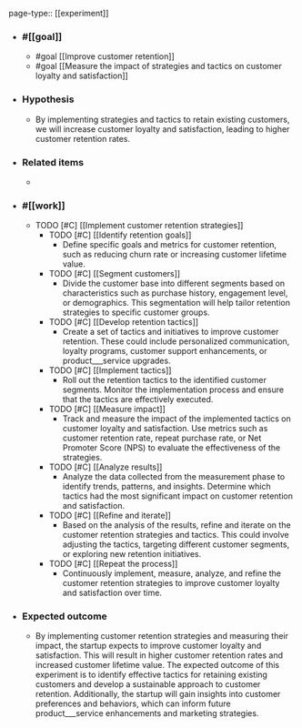 page-type:: [[experiment]]



  - ### #[[goal]]
    - #goal [[Improve customer retention]]
    - #goal [[Measure the impact of strategies and tactics on customer loyalty and satisfaction]]
  - ### Hypothesis
    - By implementing strategies and tactics to retain existing customers, we will increase customer loyalty and satisfaction, leading to higher customer retention rates.
  - ### Related items
    - 
  - ### #[[work]]
    - TODO [#C] [[Implement customer retention strategies]]
      - TODO [#C] [[Identify retention goals]]
        - Define specific goals and metrics for customer retention, such as reducing churn rate or increasing customer lifetime value.
      - TODO [#C] [[Segment customers]]
        - Divide the customer base into different segments based on characteristics such as purchase history, engagement level, or demographics. This segmentation will help tailor retention strategies to specific customer groups.
      - TODO [#C] [[Develop retention tactics]]
        - Create a set of tactics and initiatives to improve customer retention. These could include personalized communication, loyalty programs, customer support enhancements, or product___service upgrades.
      - TODO [#C] [[Implement tactics]]
        - Roll out the retention tactics to the identified customer segments. Monitor the implementation process and ensure that the tactics are effectively executed.
      - TODO [#C] [[Measure impact]]
        - Track and measure the impact of the implemented tactics on customer loyalty and satisfaction. Use metrics such as customer retention rate, repeat purchase rate, or Net Promoter Score (NPS) to evaluate the effectiveness of the strategies.
      - TODO [#C] [[Analyze results]]
        - Analyze the data collected from the measurement phase to identify trends, patterns, and insights. Determine which tactics had the most significant impact on customer retention and satisfaction.
      - TODO [#C] [[Refine and iterate]]
        - Based on the analysis of the results, refine and iterate on the customer retention strategies and tactics. This could involve adjusting the tactics, targeting different customer segments, or exploring new retention initiatives.
      - TODO [#C] [[Repeat the process]]
        - Continuously implement, measure, analyze, and refine the customer retention strategies to improve customer loyalty and satisfaction over time.
  - ### Expected outcome
    - By implementing customer retention strategies and measuring their impact, the startup expects to improve customer loyalty and satisfaction. This will result in higher customer retention rates and increased customer lifetime value. The expected outcome of this experiment is to identify effective tactics for retaining existing customers and develop a sustainable approach to customer retention. Additionally, the startup will gain insights into customer preferences and behaviors, which can inform future product___service enhancements and marketing strategies.











